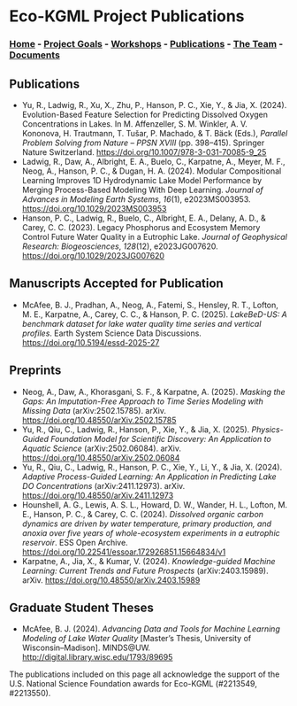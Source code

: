 # Eco-KGML Project Publications

### [Home](eco-kgml.github.io) - [Project Goals](https://eco-kgml.github.io/projectgoals) -  [Workshops](https://eco-kgml.github.io/workshops) - [Publications](https://eco-kgml.github.io/publications) - [The Team](https://eco-kgml.github.io/team) - [Documents](https://eco-kgml.github.io/documents)

## Publications

- Yu, R., Ladwig, R., Xu, X., Zhu, P., Hanson, P. C., Xie, Y., & Jia, X. (2024). Evolution-Based Feature Selection for Predicting Dissolved Oxygen Concentrations in Lakes. In M. Affenzeller, S. M. Winkler, A. V. Kononova, H. Trautmann, T. Tušar, P. Machado, & T. Bäck (Eds.), *Parallel Problem Solving from Nature – PPSN XVIII* (pp. 398–415). Springer Nature Switzerland. <https://doi.org/10.1007/978-3-031-70085-9_25>
- Ladwig, R., Daw, A., Albright, E. A., Buelo, C., Karpatne, A., Meyer, M. F., Neog, A., Hanson, P. C., & Dugan, H. A. (2024). Modular Compositional Learning Improves 1D Hydrodynamic Lake Model Performance by Merging Process-Based Modeling With Deep Learning. *Journal of Advances in Modeling Earth Systems*, *16*(1), e2023MS003953. <https://doi.org/10.1029/2023MS003953>
- Hanson, P. C., Ladwig, R., Buelo, C., Albright, E. A., Delany, A. D., & Carey, C. C. (2023). Legacy Phosphorus and Ecosystem Memory Control Future Water Quality in a Eutrophic Lake. *Journal of Geophysical Research: Biogeosciences*, *128*(12), e2023JG007620. <https://doi.org/10.1029/2023JG007620>

## Manuscripts Accepted for Publication

- McAfee, B. J., Pradhan, A., Neog, A., Fatemi, S., Hensley, R. T., Lofton, M. E., Karpatne, A., Carey, C. C., & Hanson, P. C. (2025). *LakeBeD-US: A benchmark dataset for lake water quality time series and vertical profiles*. Earth System Science Data Discussions. <https://doi.org/10.5194/essd-2025-27>

## Preprints

- Neog, A., Daw, A., Khorasgani, S. F., & Karpatne, A. (2025). *Masking the Gaps: An Imputation-Free Approach to Time Series Modeling with Missing Data* (arXiv:2502.15785). arXiv. <https://doi.org/10.48550/arXiv.2502.15785>
- Yu, R., Qiu, C., Ladwig, R., Hanson, P., Xie, Y., & Jia, X. (2025). *Physics-Guided Foundation Model for Scientific Discovery: An Application to Aquatic Science* (arXiv:2502.06084). arXiv. <https://doi.org/10.48550/arXiv.2502.06084>
- Yu, R., Qiu, C., Ladwig, R., Hanson, P. C., Xie, Y., Li, Y., & Jia, X. (2024). *Adaptive Process-Guided Learning: An Application in Predicting Lake DO Concentrations* (arXiv:2411.12973). arXiv. <https://doi.org/10.48550/arXiv.2411.12973>
- Hounshell, A. G., Lewis, A. S. L., Howard, D. W., Wander, H. L., Lofton, M. E., Hanson, P. C., & Carey, C. C. (2024). *Dissolved organic carbon dynamics are driven by water temperature, primary production, and anoxia over five years of whole-ecosystem experiments in a eutrophic reservoir*. ESS Open Archive. <https://doi.org/10.22541/essoar.172926851.15664834/v1>
- Karpatne, A., Jia, X., & Kumar, V. (2024). *Knowledge-guided Machine Learning: Current Trends and Future Prospects* (arXiv:2403.15989). arXiv. <https://doi.org/10.48550/arXiv.2403.15989>


## Graduate Student Theses

- McAfee, B. J. (2024). *Advancing Data and Tools for Machine Learning Modeling of Lake Water Quality* [Master’s Thesis, University of Wisconsin–Madison]. MINDS@UW. <http://digital.library.wisc.edu/1793/89695>

The publications included on this page all acknowledge the support of the U.S. National Science Foundation awards for Eco-KGML (#2213549, #2213550).


